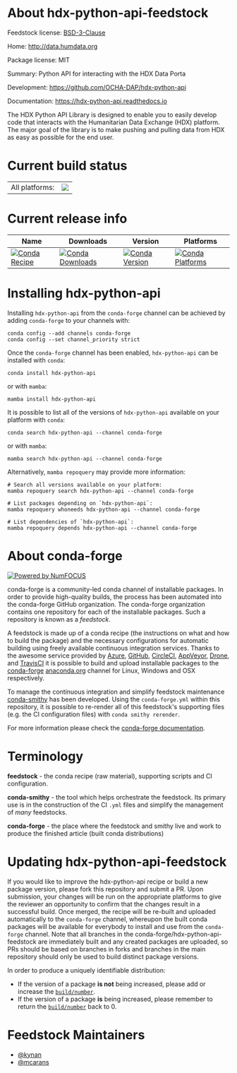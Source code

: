 About hdx-python-api-feedstock
==============================

Feedstock license: [BSD-3-Clause](https://github.com/conda-forge/hdx-python-api-feedstock/blob/main/LICENSE.txt)

Home: http://data.humdata.org

Package license: MIT

Summary: Python API for interacting with the HDX Data Porta

Development: https://github.com/OCHA-DAP/hdx-python-api

Documentation: https://hdx-python-api.readthedocs.io

The HDX Python API Library is designed to enable you to easily develop code
that interacts with the Humanitarian Data Exchange (HDX) platform. The
major goal of the library is to make pushing and pulling data from HDX as
easy as possible for the end user.


Current build status
====================


<table><tr><td>All platforms:</td>
    <td>
      <a href="https://dev.azure.com/conda-forge/feedstock-builds/_build/latest?definitionId=18661&branchName=main">
        <img src="https://dev.azure.com/conda-forge/feedstock-builds/_apis/build/status/hdx-python-api-feedstock?branchName=main">
      </a>
    </td>
  </tr>
</table>

Current release info
====================

| Name | Downloads | Version | Platforms |
| --- | --- | --- | --- |
| [![Conda Recipe](https://img.shields.io/badge/recipe-hdx--python--api-green.svg)](https://anaconda.org/conda-forge/hdx-python-api) | [![Conda Downloads](https://img.shields.io/conda/dn/conda-forge/hdx-python-api.svg)](https://anaconda.org/conda-forge/hdx-python-api) | [![Conda Version](https://img.shields.io/conda/vn/conda-forge/hdx-python-api.svg)](https://anaconda.org/conda-forge/hdx-python-api) | [![Conda Platforms](https://img.shields.io/conda/pn/conda-forge/hdx-python-api.svg)](https://anaconda.org/conda-forge/hdx-python-api) |

Installing hdx-python-api
=========================

Installing `hdx-python-api` from the `conda-forge` channel can be achieved by adding `conda-forge` to your channels with:

```
conda config --add channels conda-forge
conda config --set channel_priority strict
```

Once the `conda-forge` channel has been enabled, `hdx-python-api` can be installed with `conda`:

```
conda install hdx-python-api
```

or with `mamba`:

```
mamba install hdx-python-api
```

It is possible to list all of the versions of `hdx-python-api` available on your platform with `conda`:

```
conda search hdx-python-api --channel conda-forge
```

or with `mamba`:

```
mamba search hdx-python-api --channel conda-forge
```

Alternatively, `mamba repoquery` may provide more information:

```
# Search all versions available on your platform:
mamba repoquery search hdx-python-api --channel conda-forge

# List packages depending on `hdx-python-api`:
mamba repoquery whoneeds hdx-python-api --channel conda-forge

# List dependencies of `hdx-python-api`:
mamba repoquery depends hdx-python-api --channel conda-forge
```


About conda-forge
=================

[![Powered by
NumFOCUS](https://img.shields.io/badge/powered%20by-NumFOCUS-orange.svg?style=flat&colorA=E1523D&colorB=007D8A)](https://numfocus.org)

conda-forge is a community-led conda channel of installable packages.
In order to provide high-quality builds, the process has been automated into the
conda-forge GitHub organization. The conda-forge organization contains one repository
for each of the installable packages. Such a repository is known as a *feedstock*.

A feedstock is made up of a conda recipe (the instructions on what and how to build
the package) and the necessary configurations for automatic building using freely
available continuous integration services. Thanks to the awesome service provided by
[Azure](https://azure.microsoft.com/en-us/services/devops/), [GitHub](https://github.com/),
[CircleCI](https://circleci.com/), [AppVeyor](https://www.appveyor.com/),
[Drone](https://cloud.drone.io/welcome), and [TravisCI](https://travis-ci.com/)
it is possible to build and upload installable packages to the
[conda-forge](https://anaconda.org/conda-forge) [anaconda.org](https://anaconda.org/)
channel for Linux, Windows and OSX respectively.

To manage the continuous integration and simplify feedstock maintenance
[conda-smithy](https://github.com/conda-forge/conda-smithy) has been developed.
Using the ``conda-forge.yml`` within this repository, it is possible to re-render all of
this feedstock's supporting files (e.g. the CI configuration files) with ``conda smithy rerender``.

For more information please check the [conda-forge documentation](https://conda-forge.org/docs/).

Terminology
===========

**feedstock** - the conda recipe (raw material), supporting scripts and CI configuration.

**conda-smithy** - the tool which helps orchestrate the feedstock.
                   Its primary use is in the construction of the CI ``.yml`` files
                   and simplify the management of *many* feedstocks.

**conda-forge** - the place where the feedstock and smithy live and work to
                  produce the finished article (built conda distributions)


Updating hdx-python-api-feedstock
=================================

If you would like to improve the hdx-python-api recipe or build a new
package version, please fork this repository and submit a PR. Upon submission,
your changes will be run on the appropriate platforms to give the reviewer an
opportunity to confirm that the changes result in a successful build. Once
merged, the recipe will be re-built and uploaded automatically to the
`conda-forge` channel, whereupon the built conda packages will be available for
everybody to install and use from the `conda-forge` channel.
Note that all branches in the conda-forge/hdx-python-api-feedstock are
immediately built and any created packages are uploaded, so PRs should be based
on branches in forks and branches in the main repository should only be used to
build distinct package versions.

In order to produce a uniquely identifiable distribution:
 * If the version of a package **is not** being increased, please add or increase
   the [``build/number``](https://docs.conda.io/projects/conda-build/en/latest/resources/define-metadata.html#build-number-and-string).
 * If the version of a package **is** being increased, please remember to return
   the [``build/number``](https://docs.conda.io/projects/conda-build/en/latest/resources/define-metadata.html#build-number-and-string)
   back to 0.

Feedstock Maintainers
=====================

* [@kynan](https://github.com/kynan/)
* [@mcarans](https://github.com/mcarans/)

